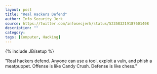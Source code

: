 ```yaml
---
layout: post
title: "Real Hackers Defend"
author: Info Security Jerk
source: https://twitter.com/infosecjerk/status/523583219187601408
description: ""
category:
tags: [Computer, Hacking]
---
```

{% include JB/setup %}

"Real hackers defend. Anyone can use a tool, exploit a vuln, and phish a meatpuppet. Offense is like Candy Crush. Defense is like chess."
